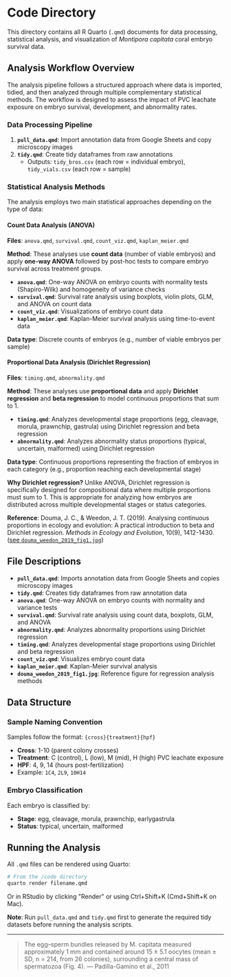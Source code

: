 # Code Directory

This directory contains all R Quarto (`.qmd`) documents for data processing, statistical analysis, and visualization of *Montipora capitata* coral embryo survival data.

## Analysis Workflow Overview

The analysis pipeline follows a structured approach where data is imported, tidied, and then analyzed through multiple complementary statistical methods. The workflow is designed to assess the impact of PVC leachate exposure on embryo survival, development, and abnormality rates.

### Data Processing Pipeline

1. **`pull_data.qmd`**: Import annotation data from Google Sheets and copy microscopy images
2. **`tidy.qmd`**: Create tidy dataframes from raw annotations
   - Outputs: `tidy_bros.csv` (each row = individual embryo), `tidy_vials.csv` (each row = sample)

### Statistical Analysis Methods

The analysis employs two main statistical approaches depending on the type of data:

#### Count Data Analysis (ANOVA)

**Files**: `anova.qmd`, `survival.qmd`, `count_viz.qmd`, `kaplan_meier.qmd`

**Method**: These analyses use **count data** (number of viable embryos) and apply **one-way ANOVA** followed by post-hoc tests to compare embryo survival across treatment groups.

- **`anova.qmd`**: One-way ANOVA on embryo counts with normality tests (Shapiro-Wilk) and homogeneity of variance checks
- **`survival.qmd`**: Survival rate analysis using boxplots, violin plots, GLM, and ANOVA on count data
- **`count_viz.qmd`**: Visualizations of embryo count data
- **`kaplan_meier.qmd`**: Kaplan-Meier survival analysis using time-to-event data

**Data type**: Discrete counts of embryos (e.g., number of viable embryos per sample)

#### Proportional Data Analysis (Dirichlet Regression)

**Files**: `timing.qmd`, `abnormality.qmd`

**Method**: These analyses use **proportional data** and apply **Dirichlet regression** and **beta regression** to model continuous proportions that sum to 1.

- **`timing.qmd`**: Analyzes developmental stage proportions (egg, cleavage, morula, prawnchip, gastrula) using Dirichlet regression and beta regression
- **`abnormality.qmd`**: Analyzes abnormality status proportions (typical, uncertain, malformed) using Dirichlet regression

**Data type**: Continuous proportions representing the fraction of embryos in each category (e.g., proportion reaching each developmental stage)

**Why Dirichlet regression?** Unlike ANOVA, Dirichlet regression is specifically designed for compositional data where multiple proportions must sum to 1. This is appropriate for analyzing how embryos are distributed across multiple developmental stages or status categories.

**Reference**: Douma, J. C., & Weedon, J. T. (2019). Analysing continuous proportions in ecology and evolution: A practical introduction to beta and Dirichlet regression. *Methods in Ecology and Evolution*, 10(9), 1412-1430. ([see `douma_weedon_2019_fig1.jpg`](douma_weedon_2019_fig1.jpg))

## File Descriptions

- **`pull_data.qmd`**: Imports annotation data from Google Sheets and copies microscopy images
- **`tidy.qmd`**: Creates tidy dataframes from raw annotation data
- **`anova.qmd`**: One-way ANOVA on embryo counts with normality and variance tests
- **`survival.qmd`**: Survival rate analysis using count data, boxplots, GLM, and ANOVA
- **`abnormality.qmd`**: Analyzes abnormality proportions using Dirichlet regression
- **`timing.qmd`**: Analyzes developmental stage proportions using Dirichlet and beta regression
- **`count_viz.qmd`**: Visualizes embryo count data
- **`kaplan_meier.qmd`**: Kaplan-Meier survival analysis
- **`douma_weedon_2019_fig1.jpg`**: Reference figure for regression analysis methods

## Data Structure

### Sample Naming Convention
Samples follow the format: `{cross}{treatment}{hpf}`
- **Cross**: 1-10 (parent colony crosses)
- **Treatment**: C (control), L (low), M (mid), H (high) PVC leachate exposure
- **HPF**: 4, 9, 14 (hours post-fertilization)
- Example: `1C4`, `2L9`, `10H14`

### Embryo Classification
Each embryo is classified by:
- **Stage**: egg, cleavage, morula, prawnchip, earlygastrula
- **Status**: typical, uncertain, malformed

## Running the Analysis

All `.qmd` files can be rendered using Quarto:

```bash
# From the /code directory
quarto render filename.qmd
```

Or in RStudio by clicking "Render" or using Ctrl+Shift+K (Cmd+Shift+K on Mac).

**Note**: Run `pull_data.qmd` and `tidy.qmd` first to generate the required tidy datasets before running the analysis scripts.

---

> The egg–sperm bundles released by M. capitata measured approximately 1 mm and contained around 15 ± 5.1 oocytes (mean ± SD, n = 214, from 26 colonies), surrounding a central mass of spermatozoa (Fig. 4). — Padilla-Gamino et al., 2011
